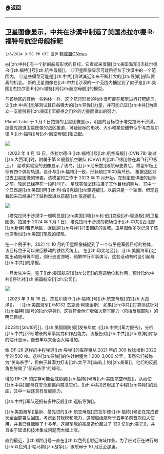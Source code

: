 ###  [:house:返回](README.md)
---


## 卫星图像显示，中共在沙漠中制造了美国杰拉尔德·R·福特号航空母舰标靶
`1/6/2024 9:58 PM UTC 宝尹` [轉載自GNews](https://gnews.org/articles/2191841)

◎[[zh:中共]]有一个新的航母形状的目标，它看起来很像[[zh:美国海军]]杰拉尔德·R·[[zh:福特]]号[[zh:航空母舰]]。
◎卫星图像显示可疑目标位于沙漠中的一个范围内。
◎这些模型可能是[[zh:中共]]测试其近年来不断壮大的[[zh:导弹]]部队要素的机会。
新的卫星图像在[[zh:中共]]沙漠的一个范围内捕捉到了似乎是[[zh:美国]]杰拉尔德·R·[[zh:福特]]号[[zh:航空母舰]]的模型。

与该地区的其他一些物体一样，这个航母形状的物体很可能在那里进行打靶练习，让[[zh:中共]]能够测试其日益强大的[[zh:导弹]]力量，并可能凸显[[zh:中共]]为建立一支能够将[[zh:美国]]军舰拒之门外的力量而做出的努力。

Planet Labs 于 1 月 1 日拍摄的卫星图像显示，明显的目标位于塔克拉玛干沙漠。据最先报道卫星图像的战区报道，可疑目标的形状、大小和某些细节似乎与杰拉尔德·R·[[zh:福特]]号[[zh:航空母舰]]相匹配。

![](https://i.imgur.com/ZK06tA6.jpg)

（2022 年 4 月 13 日，杰拉尔德·R·[[zh:福特]]号[[zh:航空母舰]] (CVN 78) 驶过[[zh:大西洋]]时，附属于第 8 舰载航空联队 (CVW) 的[[zh:飞机]]停在其飞行甲板上。）
星球实验室的图像显示了该岛，比[[zh:尼米兹]]级航母更靠后，模型甲板上标有四个弹射轨道。设计与[[zh:福特]]一致，形状超过1000英尺长。
根据战区对过去卫星图像的审查，该模型的工作于 2023 年 11 月开始。在制定更详细的目标之前，轮廓已经存在一段时间了。
星球实验室还拍摄了其他目标的照片，其中一个显然是[[zh:美国]]阿[[zh:利·伯]]克级[[zh:驱逐舰]]。以前只是一个轮廓，但现在看起来已经进行了结构改进以匹配[[zh:驱逐舰]]。

![](https://i.imgur.com/pfKoGql.jpg)

（塔克拉玛干沙漠中一艘明显是[[zh:美国]]阿[[zh:利·伯]]克级[[zh:驱逐舰]]的卫星图像，拍摄于 2024 年 1 月 1 日）
塔克拉玛干沙漠的靶场位于[[zh:中共]]西北部[[zh:新疆]]若羌地区，据信是[[zh:导弹]]打击训练的区域。卫星图像多次记录了该地区看似[[zh:美国]]军舰的模型。

在一个例子中，2021 年 10 月的卫星图像捕捉到了一个似乎是军舰目标的物体，该目标位于可以来回移动的铁路系统上。
在[[zh:印太地区]]， [[zh:美国海军]]定期出动航母等军舰，例行巡逻海域，频繁举行军事演习。这些活动有时会引起与[[zh:中共]]的摩擦。

一旦发生冲突，鉴于[[zh:美国航空]][[zh:公司]]的高调地位和作用，预计[[zh:中共]]将针对[[zh:美国航空]][[zh:公司]]。

![](https://i.imgur.com/cr0eAmY.jpg)

（2023 年 3 月 19 日，杰拉尔德·R·[[zh:福特]]号[[zh:航空母舰]]在[[zh:大西洋]]。 ｜[[zh:美国海军]]/MCS2 杰克逊·阿德金斯）
如果[[zh:中共]]打算测试针对[[zh:福特]]型号的[[zh:导弹]]，这将符合他们增强火箭军能力（包括反舰部队）的明显目标。

2023年[[zh:10月]]，[[zh:美国国防部]]发布年度《[[zh:中共]]军力报告》，分析[[zh:中共]]不断增长的军事实力和作战能力。该报告对[[zh:中共]][[zh:导弹]]库存的估计显示，自去年以来全面大幅增加。

像 DF-26 这样的中程弹道[[zh:导弹]]的库存量从 2021 年的 300 枚猛增到 2022 年的 500 枚。这些[[zh:导弹]]的估计射程为 1,000-3,000 公里，虽然它们被称为“关岛杀手”，但由于其潜力打击[[zh:太平洋]]岛屿上的[[zh:美军]]，他们的反舰角色导致了“航母杀手”的绰号。

增加 DF-26 的库存可能会威胁到[[zh:福特]]号等[[zh:美国航空母舰]]，从而使[[zh:中共]]能够在安全距离内瞄准它们。[[zh:中共]]还增加了中程[[zh:导弹]]的武库，其中一些还具有反舰能力。

[[zh:中共]]军队还拥有多种反舰[[zh:巡航导弹]]。

[[zh:美国海军]]最新、最先进的[[zh:航空母舰]]杰拉尔德·[[zh:福特]]号正在完成首次全面部署后回国。考虑到其规模和能力，这艘超级航母于五年多前首次投入使用，并且已经酝酿了十多年。这艘军舰的高昂造价超过了 130 亿[[zh:美元]]，并且由于延误和技术集成问题而大幅上涨。

直到最近，[[zh:福特]]号一直在[[zh:以色列]]附近海域作业。为了应对正在进行的[[zh:以色列]]-哈马斯[[zh:战争]]，该航母于 10 月迁至那里。



